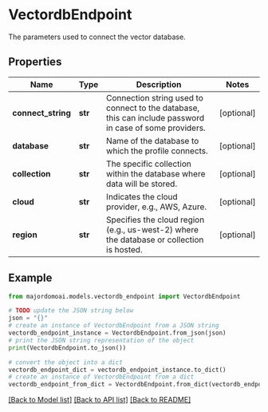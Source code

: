 # VectordbEndpoint

The parameters used to connect the vector database.

## Properties

Name | Type | Description | Notes
------------ | ------------- | ------------- | -------------
**connect_string** | **str** | Connection string used to connect to the database, this can include password in case of some providers. | [optional] 
**database** | **str** | Name of the database to which the profile connects. | [optional] 
**collection** | **str** | The specific collection within the database where data will be stored. | [optional] 
**cloud** | **str** | Indicates the cloud provider, e.g., AWS, Azure. | [optional] 
**region** | **str** | Specifies the cloud region (e.g., us-west-2) where the database or collection is hosted. | [optional] 

## Example

```python
from majordomoai.models.vectordb_endpoint import VectordbEndpoint

# TODO update the JSON string below
json = "{}"
# create an instance of VectordbEndpoint from a JSON string
vectordb_endpoint_instance = VectordbEndpoint.from_json(json)
# print the JSON string representation of the object
print(VectordbEndpoint.to_json())

# convert the object into a dict
vectordb_endpoint_dict = vectordb_endpoint_instance.to_dict()
# create an instance of VectordbEndpoint from a dict
vectordb_endpoint_from_dict = VectordbEndpoint.from_dict(vectordb_endpoint_dict)
```
[[Back to Model list]](../README.md#documentation-for-models) [[Back to API list]](../README.md#documentation-for-api-endpoints) [[Back to README]](../README.md)


